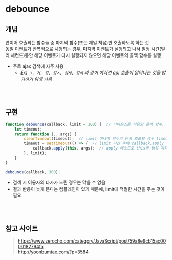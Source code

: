 # debounce

## 개념

연이어 호출되는 함수들 중 마지막 함수(또는 제일 처음)만 호출하도록 하는 것    
동일 이벤트가 반복적으로 시행되는 경우, 마지막 이벤트가 실행되고 나서 일정 시간(밀리 세컨드)동안 해당 이벤트가 다시 실행되지 않으면 해당 이벤트의 콜백 함수를 실행

* 주로 ajax 검색에 자주 사용
  * <em>Ex) `ㄱ, 거, 검, 검ㅅ, 검새, 검색` 과 같이 여러번 api 호출이 일어나는 것을 방지하기 위해 사용</em> 

<br><br>

## 구현

```js
function debounce(callback, limit = 100) {  // 디바운스를 적용할 콜백 함수, 함수가 실행되기 전의 대기 시간 
    let timeout;
    return function (...args) {
        clearTimeout(timeout);  // limit 이내에 함수가 반복 호출될 경우 timeout이 clearTimeout되므로 실행 취소(이전의 요청이 삭제됨) 
        timeout = setTimeout(() => {  // limit 시간 후에 callback.apply 실행
            callback.apply(this, args);  // apply 메소드로 this의 범위 지정  
        }, limit);
    }
}

debounce(callback, 300);
```

* 검색 시 이용자의 타자가 느린 경우는 막을 수 없음
* 결과 반응이 늦게 뜬다는 컴플레인이 있기 때문에, limit에 적절한 시간을 주는 것이 필요

<br><br>

## 참고 사이트
 
> https://www.zerocho.com/category/JavaScript/post/59a8e9cb15ac0000182794fa  
> http://yoonbumtae.com/?p=3584
